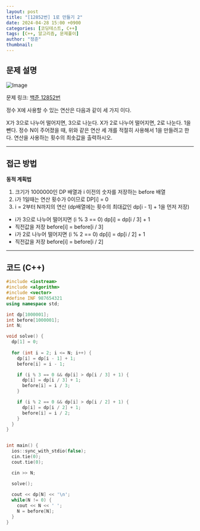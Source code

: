 ```yaml
---
layout: post
title: "[12852번] 1로 만들기 2"
date: 2024-04-28 15:00 +0900
categories: [코딩테스트, C++]
tags: [C++, 알고리즘, 문제풀이]
author: "정준"
thumbnail: 
---
```


## 문제 설명

![Image](https://github.com/user-attachments/assets/d1488ed8-9970-4051-b3b8-4bc386eb0e76.png)

문제 링크: [백준 12852번](https://www.acmicpc.net/problem/12852)

정수 X에 사용할 수 있는 연산은 다음과 같이 세 가지 이다.

X가 3으로 나누어 떨어지면, 3으로 나눈다.
X가 2로 나누어 떨어지면, 2로 나눈다.
1을 뺀다.
정수 N이 주어졌을 때, 위와 같은 연산 세 개를 적절히 사용해서 1을 만들려고 한다. 연산을 사용하는 횟수의 최솟값을 출력하시오.

---

## 접근 방법

**동적 계획법**

1. 크기가 1000000인 DP 배열과 i 이전의 숫자를 저장하는 before 배열
2. i가 1일때는 연산 횟수가 0이므로 DP[i] = 0
3. i = 2부터 N까지의 연산 (dp배열에는 횟수의 최대값인 dp[i - 1] + 1을 먼저 저장)
  - i가 3으로 나누어 떨어지면 (i % 3 == 0) dp[i] = dp[i / 3] + 1
  - 직전값을 저장 before[i] = before[i / 3]
  - i가 2로 나누어 떨어지면 (i % 2 == 0) dp[i] = dp[i / 2] + 1
  - 직전값을 저장 before[i] = before[i / 2]

---

## 코드 (C++)

```cpp
#include <iostream>
#include <algorithm>
#include <vector>
#define INF 987654321
using namespace std;

int dp[1000001];
int before[1000001];
int N;

void solve() {
  dp[1] = 0;
  
  for (int i = 2; i <= N; i++) {
    dp[i] = dp[i - 1] + 1;
    before[i] = i - 1;

    if (i % 3 == 0 && dp[i] > dp[i / 3] + 1) {
      dp[i] = dp[i / 3] + 1;
      before[i] = i / 3;
    }

    if (i % 2 == 0 && dp[i] > dp[i / 2] + 1) {
      dp[i] = dp[i / 2] + 1;
      before[i] = i / 2;
    }
  }
}


int main() { 
  ios::sync_with_stdio(false);
  cin.tie(0);
  cout.tie(0);

  cin >> N;

  solve();
  
  cout << dp[N] << '\n';
  while(N != 0) {
    cout << N << ' ';
    N = before[N];
  }
}
```
